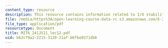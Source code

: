 ```yaml
---
content_type: resource
description: This resource contains information related to I/O stability.
file: /media/https%3A/open-learning-course-data-rc.s3.amazonaws.com/6-241j-dynamic-systems-and-control-spring-2011/b62c79a22215312021afb6fbe0371db6_MIT6_241JS11_lec12.pdf
file_type: application/pdf
resourcetype: Document
title: MIT6_241JS11_lec12.pdf
uid: b62c79a2-2215-3120-21af-b6fbe0371db6
---
```

